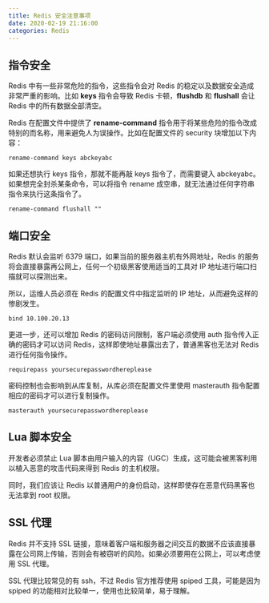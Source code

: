 ```yaml
---
title: Redis 安全注意事项
date: 2020-02-19 21:16:00
categories: Redis
---
```

## 指令安全
Redis 中有一些非常危险的指令，这些指令会对 Redis 的稳定以及数据安全造成非常严重的影响。比如 **keys** 指令会导致 Redis 卡顿，**flushdb** 和 **flushall** 会让 Redis 中的所有数据全部清空。

Redis 在配置文件中提供了 **rename-command** 指令用于将某些危险的指令改成特别的而名称，用来避免人为误操作。比如在配置文件的 security 块增加以下内容：
```
rename-command keys abckeyabc
```

如果还想执行 keys 指令，那就不能再敲 keys 指令了，而需要键入 abckeyabc。如果想完全封杀某条命令，可以将指令 rename 成空串，就无法通过任何字符串指令来执行这条指令了。
```
rename-command flushall ""
```

## 端口安全
Redis 默认会监听 6379 端口，如果当前的服务器主机有外网地址，Redis 的服务将会直接暴露再公网上，任何一个初级黑客使用适当的工具对 IP 地址进行端口扫描就可以探测出来。

所以，运维人员必须在 Redis 的配置文件中指定监听的 IP 地址，从而避免这样的惨剧发生。
```
bind 10.100.20.13
```

更进一步，还可以增加 Redis 的密码访问限制，客户端必须使用 auth 指令传入正确的密码才可以访问 Redis，这样即使地址暴露出去了，普通黑客也无法对 Redis 进行任何指令操作。
```
requirepass yoursecurepasswordhereplease
```

密码控制也会影响到从库复制，从库必须在配置文件里使用 masterauth 指令配置相应的密码才可以进行复制操作。
```
masterauth yoursecurepasswordhereplease
```

## Lua 脚本安全
开发者必须禁止 Lua 脚本由用户输入的内容（UGC）生成，这可能会被黑客利用以植入恶意的攻击代码来得到 Redis 的主机权限。

同时，我们应该让 Redis 以普通用户的身份启动，这样即使存在恶意代码黑客也无法拿到 root 权限。

## SSL 代理
Redis 并不支持 SSL 链接，意味着客户端和服务器之间交互的数据不应该直接暴露在公司网上传输，否则会有被窃听的风险。如果必须要用在公网上，可以考虑使用 SSL 代理。

SSL 代理比较常见的有 ssh，不过 Redis 官方推荐使用 spiped 工具，可能是因为 spiped 的功能相对比较单一，使用也比较简单，易于理解。
